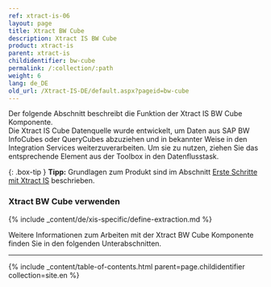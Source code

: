 ```yaml
---
ref: xtract-is-06
layout: page
title: Xtract BW Cube
description: Xtract IS BW Cube
product: xtract-is
parent: xtract-is
childidentifier: bw-cube
permalink: /:collection/:path
weight: 6
lang: de_DE
old_url: /Xtract-IS-DE/default.aspx?pageid=bw-cube
---
```

Der folgende Abschnitt beschreibt die Funktion der Xtract IS BW Cube Komponente.<br>
Die Xtract IS Cube Datenquelle wurde entwickelt, um Daten aus SAP BW InfoCubes oder QueryCubes abzuziehen und in bekannter Weise in den Integration Services weiterzuverarbeiten. Um sie zu nutzen, ziehen Sie das entsprechende Element aus der Toolbox in den Datenflusstask.

{: .box-tip }
**Tipp:** Grundlagen zum Produkt sind im Abschnitt [Erste Schritte mit Xtract IS](./erste-schritte) beschrieben.<br>

### Xtract BW Cube verwenden
{% include _content/de/xis-specific/define-extraction.md %}

Weitere Informationen zum Arbeiten mit der Xtract BW Cube Komponente finden Sie in den folgenden Unterabschnitten.

---

{% include _content/table-of-contents.html parent=page.childidentifier collection=site.en %}
